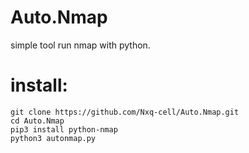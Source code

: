 # Auto.Nmap
simple tool run nmap with python.

# install:

```
git clone https://github.com/Nxq-cell/Auto.Nmap.git
cd Auto.Nmap
pip3 install python-nmap
python3 autonmap.py
```
